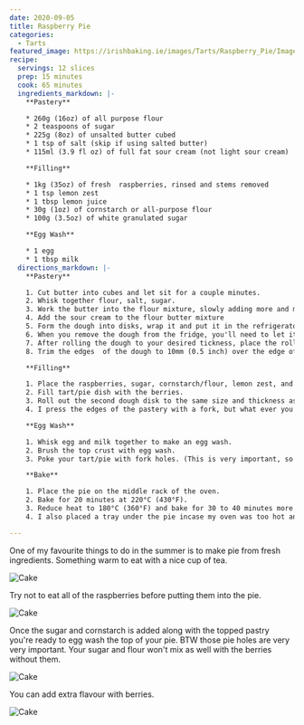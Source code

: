 ```yaml
---
date: 2020-09-05
title: Raspberry Pie
categories:
  - Tarts
featured_image: https://irishbaking.ie/images/Tarts/Raspberry_Pie/Image_5.jpg
recipe:
  servings: 12 slices
  prep: 15 minutes
  cook: 65 minutes
  ingredients_markdown: |-
    **Pastery**

    * 260g (16oz) of all purpose flour
    * 2 teaspoons of sugar
    * 225g (8oz) of unsalted butter cubed
    * 1 tsp of salt (skip if using salted butter)
    * 115ml (3.9 fl oz) of full fat sour cream (not light sour cream)

    **Filling**

    * 1kg (35oz) of fresh  raspberries, rinsed and stems removed
    * 1 tsp lemon zest
    * 1 tbsp lemon juice
    * 30g (1oz) of cornstarch or all-purpose flour
    * 100g (3.5oz) of white granulated sugar

    **Egg Wash**

    * 1 egg
    * 1 tbsp milk
  directions_markdown: |-
    **Pastery**

    1. Cut butter into cubes and let sit for a couple minutes.
    2. Whisk together flour, salt, sugar.
    3. Work the butter into the flour mixture, slowly adding more and more softened butter cubes. Best thing to do is with clean hands to squish the flour and butter together with your thumbs and fingers. Keep going till it all looks incorporated.
    4. Add the sour cream to the flour butter mixture
    5. Form the dough into disks, wrap it and put it in the refrigerator. Here you can add flour to if needed. You'll need to leave this in the fridge for minimum an hour. Maximum a day or two.
    6. When you remove the dough from the fridge, you'll need to let it sit for 15 minutes. Maybe more. At this time I'd preheat the oven to 220°C (430°F). After 15 minutes, start rolling out the dough.
    7. After rolling the dough to your desired tickness, place the rolling pin under the dough and palce it on your tart/pie dish.
    8. Trim the edges  of the dough to 10mm (0.5 inch) over the edge of the plan. In my one I didn't do this and I think it would have been a better idea.

    **Filling**

    1. Place the raspberries, sugar, cornstarch/flour, lemon zest, and lemon juice in a large bowl. Gently stir them so that all of the raspberries are coated with some sugar and flour.
    2. Fill tart/pie dish with the berries.
    3. Roll out the second dough disk to the same size and thickness as the first. Place on top of the berry filling.
    4. I press the edges of the pastery with a fork, but what ever you were thought/learned/imagined is fine by me.

    **Egg Wash**

    1. Whisk egg and milk together to make an egg wash.
    2. Brush the top crust with egg wash.
    3. Poke your tart/pie with fork holes. (This is very important, so steam can escape while cooking).

    **Bake**

    1. Place the pie on the middle rack of the oven.
    2. Bake for 20 minutes at 220°C (430°F).
    3. Reduce heat to 180°C (360°F) and bake for 30 to 40 minutes more or until juices are bubbling and have thickened.
    4. I also placed a tray under the pie incase my oven was too hot and more of the juices came out.

---
```

One of my favourite things to do in the summer is to make pie from fresh ingredients. Something warm to eat with a nice cup of tea.

![Cake](https://irishbaking.ie/images/Tarts/Raspberry_Pie/Image_2.jpg)

Try not to eat all of the raspberries before putting them into the pie.

![Cake](https://irishbaking.ie/images/Tarts/Raspberry_Pie/Image_4.jpg)

Once the sugar and cornstarch is added along with the topped pastry you're ready to egg wash the top of your pie.
BTW those pie holes are very very important. Your sugar and flour won't mix as well with the berries without them.

![Cake](https://irishbaking.ie/images/Tarts/Raspberry_Pie/Image_5.jpg)

You can add extra flavour with berries.

![Cake](https://irishbaking.ie/images/Tarts/Raspberry_Pie/Image_6.jpg)

